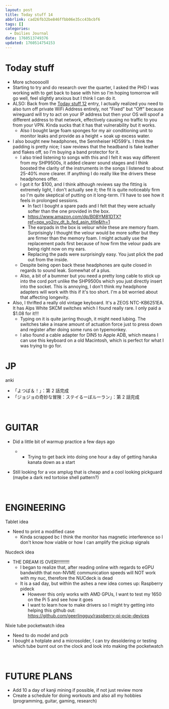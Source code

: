 ```yaml
---
layout: post
title: Today stuff 14
abbrlink: cad26fb32be846ffbb06e35cc43bcbf6
tags: []
categories:
  - Dailies Journal
date: 1760513749376
updated: 1760514754153
---
```


# Today stuff

- More schooooolll
- Starting to try and do research over the quarter, I asked the PHD I was working with to get back to base with him so I'm hoping tomorrow will go well, feel slightly anxious but I think I can do it.
- ALSO: Back from the [Today stuff 12](/p/8c08652cc9174909a0e4ad9bfd009329) entry, I actually realized you need to also turn off private WiFi Address entirely, not "Fixed" but "Off" because wireguard will try to act on your IP address but then your OS will spoof a different address to that network, effectively causing no traffic to you from your VPN. Kinda sucks that it has that vulnerability but it works.
  - Also I bought large foam sponges for my air conditioning unit to monitor leaks and provide as a height + soak up excess water.
- I also bought new headphones, the Sennheiser HD599's. I think the padding is pretty nice; I saw reviews that the headband is fake leather and flakes off, so I'm buying a band protector for it.
  - I also tried listening to songs with this and I felt it was way different from my SHP9500s, it added clearer sound stages and I think boosted the clarity of the instruments in the songs I listened to about 25-40% more clearer. If anything I do really like the drivers these headphones offer.
  - I got it for $100, and I think although reviews say the fitting is extremely light, I don't actually see it; the fit is quite noticeably firm so I'm quite skeptical of putting on it long-term. I'll have to see how it feels in prolonged sessions.
    - In fact I bought a spare pads and I felt that they were actually softer than the one provided in the box.
    - <https://www.amazon.com/dp/B0BYM81DTX?ref=ppx_yo2ov_dt_b_fed_asin_title&th=1>
    - The earpads in the box is velour while these are memory foam. Surprisingly I thought the velour would be more softer but they are firmer than the memory foam. I might actually use the replacement pads first because of how firm the velour pads are being right now on my ears.
    - Replacing the pads were surprisingly easy. You just plick the pad out from the inside.
  - Despite being open back these headphones are quite closed in regards to sound leak. Somewhat of a plus.
  - Also, a bit of a bummer but you need a pretty long cable to stick up into the cord port unlike the SHP9500s which you just directly insert into the socket. This is annoying, I don't think my headphone adapters will work with this if it's too short. I'm a bit worried about that affecting longevity.
- Also, I thrifted a really old vintage keyboard. It's a ZEOS NTC-KB6251EA. It has Alps White SKCM switches which I found really rare. I only paid a $1.08 for it!!!
  - Typing on it is quite jarring though, it might need lubing. The switches take a insane amount of actuation force just to press down and register after doing some runs on typemonkey.
  - I also found a cable adapter for DIN5 to Apple ADB, which means I can use this keyboard on a old Macintosh, which is perfect for what I was trying to go for.

# JP

anki

- 「よつば＆！」：第 2 話完成
- 「ジョジョの奇妙な冒険：ステイるーぼルーラン」：第 2 話完成

 

# GUITAR

- Did a little bit of warmup practice a few days ago

  - - Trying to get back into doing one hour a day of getting haruka kanata down as a start
- Still looking for a vox amplug that is cheap and a cool looking pickguard (maybe a dark red tortoise shell pattern?)

 

# ENGINEERING

Tablet idea

- Need to print a modified case
  - Kinda scrapped bc I think the monitor has magnetic interference so I don't know how viable or how I can amplify the pickup signals

Nucdeck idea

- THE DREAM IS OVER!!!!!!!!!!
  - I began to realize that, after reading online with regards to eGPU bandwidth that non-NVME communication speeds will NOT work with my nuc, therefore the NUCdeck is dead
  - It is a sad day, but within the ashes a new idea comes up: Raspberry pideck
    - However this only works with AMD GPUs, I want to test my 1650 on the Pi 5 and see how it goes
    - I want to learn how to make drivers so I might try getting into helping this github out: <https://github.com/geerlingguy/raspberry-pi-pcie-devices>

Nixie tube pocketwatch idea

- Need to do model and pcb
- I bought a hotplate and a microsolder, I can try desoldering or testing which tube burnt out on the clock and look into making the pocketwatch

 

# FUTURE PLANS

- Add 10 a day of kanji mining if possible, if not just review more
- Create a schedule for doing workouts and also all my hobbies (programming, guitar, gaming, research)
